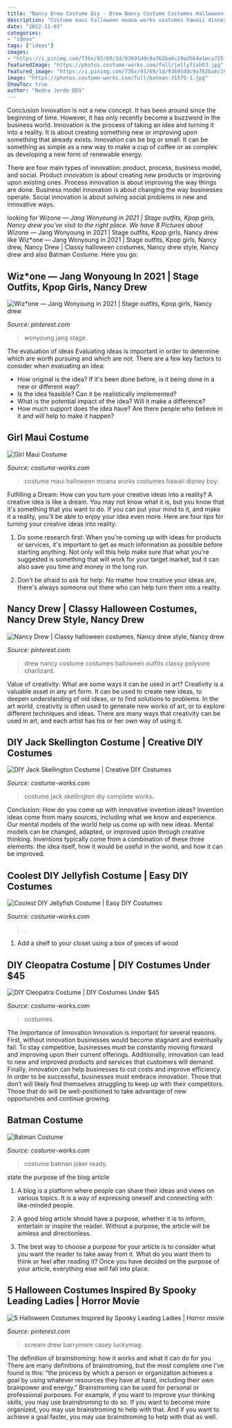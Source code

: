```yaml
---
title: "Nancy Drew Costume Diy - Drew Nancy Costume Costumes Halloween Outfits Classy Polyvore Charlizard"
description: "Costume maui halloween moana works costumes hawaii disney boy"
date: "2022-11-03"
categories:
- "ideas"
tags: ["ideas"]
images:
- "https://i.pinimg.com/736x/93/69/1d/93691ddc9a762ba6c19ad564a1eca725.jpg"
featuredImage: "https://photos.costume-works.com/full/jellyfish53.jpg"
featured_image: "https://i.pinimg.com/736x/93/69/1d/93691ddc9a762ba6c19ad564a1eca725.jpg"
image: "https://photos.costume-works.com/full/batman-31575-1.jpg"
ShowToc: true
author: "Nedra Jerde DDS"
---
```



Conclusion
Innovation is not a new concept. It has been around since the beginning of time. However, it has only recently become a buzzword in the business world.
Innovation is the process of taking an idea and turning it into a reality. It is about creating something new or improving upon something that already exists. Innovation can be big or small. It can be something as simple as a new way to make a cup of coffee or as complex as developing a new form of renewable energy.

There are four main types of innovation: product, process, business model, and social. Product innovation is about creating new products or improving upon existing ones. Process innovation is about improving the way things are done. Business model innovation is about changing the way businesses operate. Social innovation is about solving social problems in new and innovative ways.

	

		
looking for Wiz*one — Jang Wonyoung in 2021 | Stage outfits, Kpop girls, Nancy drew you've visit to the right place. We have 8 Pictures about Wiz*one — Jang Wonyoung in 2021 | Stage outfits, Kpop girls, Nancy drew like Wiz*one — Jang Wonyoung in 2021 | Stage outfits, Kpop girls, Nancy drew, Nancy Drew | Classy halloween costumes, Nancy drew style, Nancy drew and also Batman Costume. Here you go:
		
    
## Wiz*one — Jang Wonyoung In 2021 | Stage Outfits, Kpop Girls, Nancy Drew

<img loading=lazy src="https://i.pinimg.com/736x/66/c9/a9/66c9a9a2c199b124bc7da0ab3997f0d8.jpg" onerror="this.onerror=null;this.src='https://tse1.mm.bing.net/th?id=OIP.dN4RtQeb3CZtkeTJQ4Yv8AHaLH&amp;pid=15.1';" alt="Wiz*one — Jang Wonyoung in 2021 | Stage outfits, Kpop girls, Nancy drew">

_Source: pinterest.com_

>wonyoung jang stage. 

	

The evaluation of ideas
Evaluating ideas is important in order to determine which are worth pursuing and which are not. There are a few key factors to consider when evaluating an idea:
- How original is the idea? If it's been done before, is it being done in a new or different way?
- Is the idea feasible? Can it be realistically implemented?
- What is the potential impact of the idea? Will it make a difference?
- How much support does the idea have? Are there people who believe in it and will help to make it happen?

    
## Girl Maui Costume

<img loading=lazy src="https://photos.costume-works.com/full/girl_maui.jpg" onerror="this.onerror=null;this.src='https://tse1.mm.bing.net/th?id=OIP.YUmh9v_mT9ozMVqvqNnKQgHaJ7&amp;pid=15.1';" alt="Girl Maui Costume">

_Source: costume-works.com_

>costume maui halloween moana works costumes hawaii disney boy. 

	

Fulfilling a Dream: How can you turn your creative ideas into a reality?
A creative idea is like a dream. You may not know what it is, but you know that it's something that you want to do. If you can put your mind to it, and make it a reality, you'll be able to enjoy your idea even more. Here are four tips for turning your creative ideas into reality:
1. Do some research first: When you're coming up with ideas for products or services, it's important to get as much information as possible before starting anything. Not only will this help make sure that what you're suggested is something that will work for your target market, but it can also save you time and money in the long run.

2. Don't be afraid to ask for help: No matter how creative your ideas are, there's always someone out there who can help turn them into a reality.

    
## Nancy Drew | Classy Halloween Costumes, Nancy Drew Style, Nancy Drew

<img loading=lazy src="https://i.pinimg.com/736x/99/a6/22/99a6223b27bd0ff75987e1282683621b--detective-retro-chic.jpg" onerror="this.onerror=null;this.src='https://tse4.mm.bing.net/th?id=OIP.mSDaneRipf2JMaTWhcrHggDREq&amp;pid=15.1';" alt="Nancy Drew | Classy halloween costumes, Nancy drew style, Nancy drew">

_Source: pinterest.com_

>drew nancy costume costumes halloween outfits classy polyvore charlizard. 

	

Value of creativity: What are some ways it can be used in art?
Creativity is a valuable asset in any art form. It can be used to create new ideas, to deepen understanding of old ideas, or to find solutions to problems. In the art world, creativity is often used to generate new works of art, or to explore different techniques and ideas. There are many ways that creativity can be used in art, and each artist has his or her own way of using it.

    
## DIY Jack Skellington Costume | Creative DIY Costumes

<img loading=lazy src="https://photos.costume-works.com/full/jack_skellington66.jpg" onerror="this.onerror=null;this.src='https://tse3.mm.bing.net/th?id=OIP.9YmroE6f1CChQC8SAxSCuAHaNK&amp;pid=15.1';" alt="DIY Jack Skellington Costume | Creative DIY Costumes">

_Source: costume-works.com_

>costume jack skellington diy complete works. 

	

Conclusion: How do you come up with innovative invention ideas?
Invention ideas come from many sources, including what we know and experience. Our mental models of the world help us come up with new ideas. Mental models can be changed, adapted, or improved upon through creative thinking. Inventions typically come from a combination of these three elements: the idea itself, how it would be useful in the world, and how it can be improved.

    
## Coolest DIY Jellyfish Costume | Easy DIY Costumes

<img loading=lazy src="https://photos.costume-works.com/full/jellyfish53.jpg" onerror="this.onerror=null;this.src='https://tse3.mm.bing.net/th?id=OIP.8wfEpIuJpTAaYF2G35L9AwHaLl&amp;pid=15.1';" alt="Coolest DIY Jellyfish Costume | Easy DIY Costumes">

_Source: costume-works.com_

>. 

	

1. Add a shelf to your closet using a box of pieces of wood 

    
## DIY Cleopatra Costume | DIY Costumes Under $45

<img loading=lazy src="https://photos.costume-works.com/full/cleopatra41.jpg" onerror="this.onerror=null;this.src='https://tse3.mm.bing.net/th?id=OIP.qrOQpU1fueJFxZmoLDS3iwHaJ3&amp;pid=15.1';" alt="DIY Cleopatra Costume | DIY Costumes Under $45">

_Source: costume-works.com_

>costumes. 

	

The Importance of Innovation
Innovation is important for several reasons. First, without innovation businesses would become stagnant and eventually fail. To stay competitive, businesses must be constantly moving forward and improving upon their current offerings. Additionally, innovation can lead to new and improved products and services that customers will demand. Finally, innovation can help businesses to cut costs and improve efficiency.
In order to be successful, businesses must embrace innovation. Those that don’t will likely find themselves struggling to keep up with their competitors. Those that do will be well-positioned to take advantage of new opportunities and continue growing.

    
## Batman Costume

<img loading=lazy src="https://photos.costume-works.com/full/batman-31575-1.jpg" onerror="this.onerror=null;this.src='https://tse3.mm.bing.net/th?id=OIP.Xc6xVu3PTLIXZWp4rKITMQHaJ8&amp;pid=15.1';" alt="Batman Costume">

_Source: costume-works.com_

>costume batman joker ready. 

	

state the purpose of the blog article
1. A blog is a platform where people can share their ideas and views on various topics. It is a way of expressing oneself and connecting with like-minded people.
2. A good blog article should have a purpose, whether it is to inform, entertain or inspire the reader. Without a purpose, the article will be aimless and directionless.

3. The best way to choose a purpose for your article is to consider what you want the reader to take away from it. What do you want them to think or feel after reading it? Once you have decided on the purpose of your article, everything else will fall into place.

    
## 5 Halloween Costumes Inspired By Spooky Leading Ladies | Horror Movie

<img loading=lazy src="https://i.pinimg.com/736x/93/69/1d/93691ddc9a762ba6c19ad564a1eca725.jpg" onerror="this.onerror=null;this.src='https://tse2.mm.bing.net/th?id=OIP.d4TwqihErw6oDx3vjB0d-wHaLA&amp;pid=15.1';" alt="5 Halloween Costumes Inspired by Spooky Leading Ladies | Horror movie">

_Source: pinterest.com_

>scream drew barrymore casey luckymag. 

	

The definition of brainstroming: how it works and what it can do for you
There are many definitions of brainstroming, but the most complete one I’ve found is this: “the process by which a person or organization achieves a goal by using whatever resources they have at hand, including their own brainpower and energy.” Brainstroming can be used for personal or professional purposes. For example, if you want to improve your thinking skills, you may use brainstroming to do so. If you want to become more organized, you may use brainstroming to help with that. And if you want to achieve a goal faster, you may use brainstroming to help with that as well.

